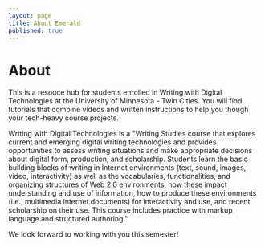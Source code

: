 ```yaml
---
layout: page
title: About Emerald
published: true
---
```

# About

This is a resouce hub for students enrolled in Writing with Digital Technologies at the University of Minnesota - Twin Cities. You will find tutorials that combine videos and written instructions to help you though your tech-heavy course projects. 

Writing with Digital Technologies is a "Writing Studies course that explores current and emerging digital writing technologies and provides opportunities to assess writing situations and make appropriate decisions about digital form, production, and scholarship.  Students learn the basic building blocks of writing in Internet environments (text, sound, images, video, interactivity) as well as the vocabularies, functionalities, and organizing structures of Web 2.0 environments, how these impact understanding and use of information, how to produce these environments (i.e., multimedia internet documents) for interactivity and use, and recent scholarship on their use. This course includes practice with markup language and structured authoring." 

We look forward to working with you this semester!
